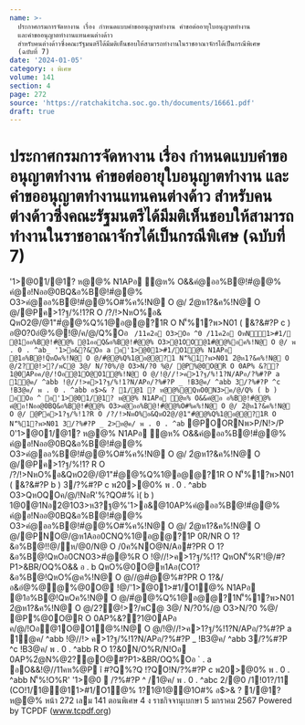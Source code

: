```yaml
---
name: >-
  ประกาศกรมการจัดหางาน เรื่อง กำหนดแบบคำขออนุญาตทำงาน คำขอต่ออายุใบอนุญาตทำงาน
  และคำขออนุญาตทำงานแทนคนต่างด้าว
  สำหรับคนต่างด้าวซึ่งคณะรัฐมนตรีได้มีมติเห็นชอบให้สามารถทำงานในราชอาณาจักรได้เป็นกรณีพิเศษ
  (ฉบับที่ 7)
date: '2024-01-05'
category: ง พิเศษ
volume: 141
section: 4
page: 272
source: 'https://ratchakitcha.soc.go.th/documents/16661.pdf'
draft: true
---
```


# ประกาศกรมการจัดหางาน เรื่อง กำหนดแบบคำขออนุญาตทำงาน คำขอต่ออายุใบอนุญาตทำงาน และคำขออนุญาตทำงานแทนคนต่างด้าว สำหรับคนต่างด้าวซึ่งคณะรัฐมนตรีได้มีมติเห็นชอบให้สามารถทำงานในราชอาณาจักรได้เป็นกรณีพิเศษ (ฉบับที่ 7)

'1>@01/@1? ห@@% N1APอ ํ@ห% O&&คํ@ออ%B@!#ํ@@% คํ@อ!Nออ@0BQ&อ%B@!#ํ@@% O3>คํ@ออ%B@!#ํ@@%O#%ค%!N@ O @/ 2ํ@ห1?&ค%!N@ O @/@Pค>1?ฐ/%!1?R O /?/!>NหO%อ& QหO2@/@1"#ํ@@%Q%1@อ@@?1R O N'็%1?พ>N01 ( &?&#?P c ) อ@0?0อํ@%@!@/ค/@/Q%Oอ ` /11ค2อ O3>Oอ ^0 /11ค2อ OหN1>#1/ @1ออ%B@!#ํ@@% @1ออQ&อ%B@!#ํ@@% O3>@1OO@1#ํ@@%อค%!N@ O @/ พ . 0 . ^ab_ '1>อ&?&Oอ a อ'1>@01>#1/O1@% N1APอ @1อ%B@!QหOค%!N@ O @/#ํ@@%Q%1@อ@@?1 N'็%1?พ>N01 2ํ@ห1?&ค%!N@ O @/2?@!>?/พC@ 3@/ N/?0%/@ O3>N/?0 %@/ @P%@0O@R O 0AP% &??1@0APอค/@/!Oอ@1O@O1@%!N@ O @/!@//!>ค>1?ฐ/%!1?N/APอ/?%#?P a 1@ค/ ^abb !@//!>ค>1?ฐ/%!1?N/APอ/?%#?P _ !B3@ค/ ^abb 3/?%#?P ^c !B3@ค/ พ . 0 . ^abb อ$>& ? 1/@1 ? ห@@%@QหO0N3>ค/@/Q% ( b ) อOอ ^ อ'1>@01/@1? ห@@% N1APอ ํ@ห% O&&คํ@อ อ%B@!#ํ@@% คํ@อ!Nออ@0BQ&อ%B@!#ํ@@% O3>คํ@ออ%B@!#ํ@@%O#%ค%!N@ O @/ 2ํ@ห1?&ค%!N@ O @/ @Pค>1?ฐ/%!1?R O /?/!>NหO%อ&QหO2@/@1"#ํ@@%Q%1@อ@@?1R O N'็%1?พ>N01 3/?%#?P _ 2>ห@ค/ พ . 0 . ^ab` @POORNพ>P/N!>/P 0'1>@01/@1? ห@@% N1APอ ํ@ห% O&&คํ@ออ%B@!#ํ@@% คํ@อ!Nออ@0BQ&อ%B@!#ํ@@% O3>คํ@ออ%B@!#ํ@@%O#%ค%!N@ O @/ 2ํ@ห1?&ค%!N@ O @/@Pค>1?ฐ/%!1? R O /?/!>NหO%อ&QหO2@/@1"#ํ@@%Q%1@อ@@?1R O N'็%1?พ>N01 ( &?&#?P b ) 3/?%#?P c พ20>@0% พ . 0 . ^abb O3>QหOQOค/@/!NอR'%?QO#% ì( b ) 1@0@1Nอ2@1O3>ห3?ฐ@%'1>อ&@10AP%คํ@ออ%B@!#ํ@@% คํ@อ!Nออ@0BQ&อ%B@!#ํ@@% O3>คํ@ออ%B@!#ํ@@%O#%ค%!N@ O @/ 2ํ@ห1?&ค%!N@ O @/@PNO@/@ห1Aออ0CNQ%1@อ@@?1P 0R/NR O 1?&อ%B@!!@/ห/@0/N@ O /0ค%NO@N/Aอ#?PR O 1?&อ%B@!QหOอ0CNO3>#ํ@@%R O !@//!>ค>1?ฐ/%!1? QหON'็%R'!@/#?P1>&BR/OQ%O&& อ . b QหO%@0O@ห1Aอ(CO1?&อ%B@!QหO%ํ@ค%!N@ O @//@#ํ@@%#?PR O 1?&/อ&อํ@%@@%@0O@ !@/'1>@01>#1/O1@% N1APอ @1อ%B@!QหOค%!N@ O @/#ํ@@%Q%1@อ@@?1N'็%1?พ>N01 2ํ@ห1?&ค%!N@ O @/2?@!>?/พC@ 3@/ N/?0%/@ O3>N/?0 %@/ @P%@0O@R O 0AP%&??1@0APอ ค/@/!Oอ@1O@O1@%!N@ O @/!@//!>ค>1?ฐ/%!1?N/APอ/?%#?P a 1@ค/ ^abb !@//!> ค>1?ฐ/%!1?N/APอ/?%#?P _ !B3@ค/ ^abb 3/?%#?P ^c !B3@ค/ พ . 0 . ^abb R O 1?&0N/O%R/N!Oอ 0AP%2ํ@N%@2?@O@#?P1>&BR/OQ%Oอ ` . a อO&&!@//11คห%@P î #?Q%?Q !?QO!N/?%#?P c พ20>@0% พ . 0 . ^abb N'็%!O%R' '1>@0  /?%#?P ^ /1@ค/ พ . 0 . ^abc 2/@0 /1!01?/11 (CO!1/1@@11>#1/O1@% 1?1@1@@1O#% อ$>& ? 1/@1? ห@@% หน้า 272 เลม 141 ตอนพิเศษ 4 ง ราชกิจจานุเบกษา 5 มกราคม 2567 Powered by TCPDF (www.tcpdf.org)
